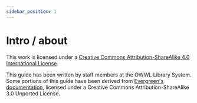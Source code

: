 ```yaml
---
sidebar_position: 1
---
```


# Intro / about

This work is licensed under a [Creative Commons Attribution-ShareAlike 4.0 International License](https://creativecommons.org/licenses/by-sa/4.0/).

This guide has been written by staff members at the OWWL Library System. Some portions of this guide have been derived from [Evergreen's documentation](https://docs.evergreen-ils.org/docs/latest/shared/licensing.html), licensed under a Creative Commons Attribution-ShareAlike 3.0 Unported License.